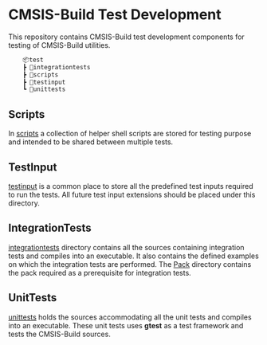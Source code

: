 # CMSIS-Build Test Development

This repository contains CMSIS-Build test
development components for testing of CMSIS-Build utilities.

```txt
    📦test
    ┣ 📂integrationtests
    ┣ 📂scripts
    ┣ 📂testinput
    ┗ 📂unittests
```

## Scripts

In [scripts](./scripts) a collection of helper shell
scripts are stored for testing purpose and intended to be shared
between multiple tests.

## TestInput

[testinput](./testinput) is a common place to store all
the predefined test inputs required to run the tests. All future
test input extensions should be placed under this directory.

## IntegrationTests

[integrationtests](./integrationtests) directory
contains all the sources containing integration tests and compiles
into an executable. It also contains the defined examples on
which the integration tests are performed. The [Pack](./integrationtests/pack)
directory contains the pack required as a prerequisite for integration tests.

## UnitTests

[unittests](./unittests) holds the sources accommodating
all the unit tests and compiles into an executable. These unit
tests uses **gtest** as a test framework and tests the CMSIS-Build sources.
